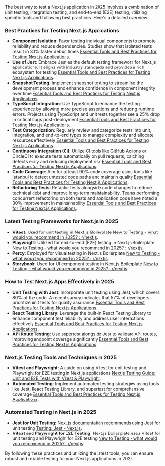 The best way to test a Next.js application in 2025 involves a combination of unit testing, integration testing, and end-to-end (E2E) testing, utilizing specific tools and following best practices. Here's a detailed overview:

### Best Practices for Testing Next.js Applications

- **Component Isolation**: Favor testing individual components to promote reliability and reduce dependencies. Studies show that isolated tests result in 30% faster debug times [Essential Tools and Best Practices for Testing Next.js Applications](https://moldstud.com/articles/p-essential-tools-and-best-practices-for-testing-nextjs-applications).
- **Use of Jest**: Embrace Jest as the default testing framework for Next.js applications. It aligns with industry standards and provides a rich ecosystem for testing [Essential Tools and Best Practices for Testing Next.js Applications](https://moldstud.com/articles/p-essential-tools-and-best-practices-for-testing-nextjs-applications).
- **Snapshot Testing**: Implement snapshot testing to streamline the development process and enhance confidence in component integrity over time [Essential Tools and Best Practices for Testing Next.js Applications](https://moldstud.com/articles/p-essential-tools-and-best-practices-for-testing-nextjs-applications).
- **TypeScript Integration**: Use TypeScript to enhance the testing experience by allowing more precise assertions and reducing runtime errors. Projects using TypeScript and unit tests together see a 25% drop in critical bugs post-deployment [Essential Tools and Best Practices for Testing Next.js Applications](https://moldstud.com/articles/p-essential-tools-and-best-practices-for-testing-nextjs-applications).
- **Test Categorization**: Regularly review and categorize tests into unit, integration, and end-to-end types to manage complexity and allocate resources effectively [Essential Tools and Best Practices for Testing Next.js Applications](https://moldstud.com/articles/p-essential-tools-and-best-practices-for-testing-nextjs-applications).
- **Continuous Integration (CI)**: Utilize CI tools like GitHub Actions or CircleCI to execute tests automatically on pull requests, catching defects early and reducing deployment risk [Essential Tools and Best Practices for Testing Next.js Applications](https://moldstud.com/articles/p-essential-tools-and-best-practices-for-testing-nextjs-applications).
- **Code Coverage**: Aim for at least 90% code coverage using tools like Istanbul to detect untested code paths and maintain quality [Essential Tools and Best Practices for Testing Next.js Applications](https://moldstud.com/articles/p-essential-tools-and-best-practices-for-testing-nextjs-applications).
- **Refactoring Tests**: Refactor tests alongside code changes to reduce technical debt and improve long-term maintainability. Teams performing concurrent refactoring on both tests and application code have noted a 30% improvement in maintainability [Essential Tools and Best Practices for Testing Next.js Applications](https://moldstud.com/articles/p-essential-tools-and-best-practices-for-testing-nextjs-applications).

### Latest Testing Frameworks for Next.js in 2025

- **Vitest**: Used for unit testing in Next.js Boilerplate [New to Testing - what would you recommend in 2025? : r/nextjs](https://www.reddit.com/r/nextjs/comments/1hvf227/new_to_testing_what_would_you_recommend_in_2025/).
- **Playwright**: Utilized for end-to-end (E2E) testing in Next.js Boilerplate [New to Testing - what would you recommend in 2025? : r/nextjs](https://www.reddit.com/r/nextjs/comments/1hvf227/new_to_testing_what_would_you_recommend_in_2025/).
- **Percy**: Employed for visual testing in Next.js Boilerplate [New to Testing - what would you recommend in 2025? : r/nextjs](https://www.reddit.com/r/nextjs/comments/1hvf227/new_to_testing_what_would_you_recommend_in_2025/).
- **Storybook**: Used for UI component testing in Next.js Boilerplate [New to Testing - what would you recommend in 2025? : r/nextjs](https://www.reddit.com/r/nextjs/comments/1hvf227/new_to_testing_what_would_you_recommend_in_2025/).

### How to Test Next.js Apps Effectively in 2025

- **Unit Testing with Jest**: Incorporate unit testing using Jest, which covers 80% of the code. A recent survey indicates that 57% of developers prioritize unit tests for quality assurance [Essential Tools and Best Practices for Testing Next.js Applications](https://moldstud.com/articles/p-essential-tools-and-best-practices-for-testing-nextjs-applications).
- **React Testing Library**: Leverage the built-in React Testing Library to enhance component test reliability and address user interactions effectively [Essential Tools and Best Practices for Testing Next.js Applications](https://moldstud.com/articles/p-essential-tools-and-best-practices-for-testing-nextjs-applications).
- **API Route Testing**: Use supertest alongside Jest to validate API routes, improving endpoint coverage significantly [Essential Tools and Best Practices for Testing Next.js Applications](https://moldstud.com/articles/p-essential-tools-and-best-practices-for-testing-nextjs-applications).

### Next.js Testing Tools and Techniques in 2025

- **Vitest and Playwright**: A guide on using Vitest for unit testing and Playwright for E2E testing in Next.js applications [Nextjs Testing Guide: Unit and E2E Tests with Vitest & Playwright](https://strapi.io/blog/nextjs-testing-guide-unit-and-e2e-tests-with-vitest-and-playwright).
- **Automated Testing**: Implement automated testing strategies using tools like Jest, React Testing Library, and supertest for comprehensive coverage [Essential Tools and Best Practices for Testing Next.js Applications](https://moldstud.com/articles/p-essential-tools-and-best-practices-for-testing-nextjs-applications).

### Automated Testing in Next.js in 2025

- **Jest for Unit Testing**: Next.js documentation recommends using Jest for unit testing [Testing: Jest - Next.js](https://nextjs.org/docs/app/building-your-application/testing/jest).
- **Vitest and Playwright for E2E Testing**: Next.js Boilerplate uses Vitest for unit testing and Playwright for E2E testing [New to Testing - what would you recommend in 2025? : r/nextjs](https://www.reddit.com/r/nextjs/comments/1hvf227/new_to_testing_what_would_you_recommend_in_2025/).

By following these practices and utilizing the latest tools, you can ensure robust and reliable testing for your Next.js applications in 2025.
